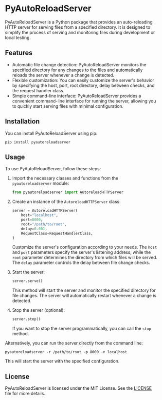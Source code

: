 # PyAutoReloadServer

PyAutoReloadServer is a Python package that provides an auto-reloading HTTP server for serving files from a specified directory. It is designed to simplify the process of serving and monitoring files during development or local testing.

## Features

- Automatic file change detection: PyAutoReloadServer monitors the specified directory for any changes to the files and automatically reloads the server whenever a change is detected.
- Flexible customization: You can easily customize the server's behavior by specifying the host, port, root directory, delay between checks, and the request handler class.
- Simple command-line interface: PyAutoReloadServer provides a convenient command-line interface for running the server, allowing you to quickly start serving files with minimal configuration.

## Installation

You can install PyAutoReloadServer using pip:

```
pip install pyautoreloadserver
```

## Usage

To use PyAutoReloadServer, follow these steps:

1. Import the necessary classes and functions from the `pyautoreloadserver` module:

   ```python
   from pyautoreloadserver import AutoreloadHTTPServer
   ```

2. Create an instance of the `AutoreloadHTTPServer` class:

   ```python
   server = AutoreloadHTTPServer(
       host="localhost",
       port=8000,
       root="/path/to/root",
       delay=0.001,
       RequestClass=RequestHandlerClass,
   )
   ```

   Customize the server's configuration according to your needs. The `host` and `port` parameters specify the server's listening address, while the `root` parameter determines the directory from which files will be served. The `delay` parameter controls the delay between file change checks.

5. Start the server:

   ```python
   server.serve()
   ```

   This method will start the server and monitor the specified directory for file changes. The server will automatically restart whenever a change is detected.

6. Stop the server (optional):

   ```python
   server.stop()
   ```

   If you want to stop the server programmatically, you can call the `stop` method.

Alternatively, you can run the server directly from the command line:

```shell
pyautoreloadserver -r /path/to/root -p 8000 -n localhost
```

This will start the server with the specified configuration.

## License

PyAutoReloadServer is licensed under the MIT License. See the [LICENSE](LICENSE) file for more details.
